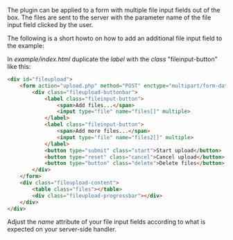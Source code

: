 The plugin can be applied to a form with multiple file input fields out of the box.
The files are sent to the server with the parameter name of the file input field clicked by the user.

The following is a short howto on how to add an additional file input field to the example:

In *example/index.html* duplicate the *label* with the *class* "fileinput-button" like this:

```html
<div id="fileupload">
    <form action="upload.php" method="POST" enctype="multipart/form-data">
        <div class="fileupload-buttonbar">
            <label class="fileinput-button">
                <span>Add files...</span>
                <input type="file" name="files[]" multiple>
            </label>
            <label class="fileinput-button">
                <span>Add more files...</span>
                <input type="file" name="files2[]" multiple>
            </label>
            <button type="submit" class="start">Start upload</button>
            <button type="reset" class="cancel">Cancel upload</button>
            <button type="button" class="delete">Delete files</button>
        </div>
    </form>
    <div class="fileupload-content">
        <table class="files"></table>
        <div class="fileupload-progressbar"></div>
    </div>
</div>
```

Adjust the *name* attribute of your file input fields according to what is expected on your server-side handler.